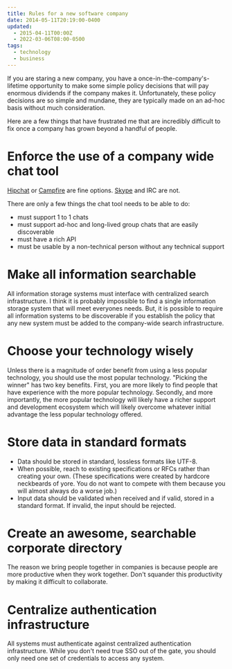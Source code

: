 ```yaml
---
title: Rules for a new software company
date: 2014-05-11T20:19:00-0400
updated:
  - 2015-04-11T00:00Z
  - 2022-03-06T08:00-0500
tags:
  - technology
  - business
---
```


If you are staring a new company, you have a once-in-the-company's-lifetime opportunity to make some simple policy decisions that will pay enormous dividends if the company makes it. Unfortunately, these policy decisions are so simple and mundane, they are typically made on an ad-hoc basis without much consideration.

Here are a few things that have frustrated me that are incredibly difficult to fix once a company has grown beyond a handful of people.

# Enforce the use of a company wide chat tool

[Hipchat](https://www.hipchat.com/) or [Campfire](https://campfirenow.com/) are fine options. [Skype](http://www.skype.com/) and IRC are not.

There are only a few things the chat tool needs to be able to do:

* must support 1 to 1 chats
* must support ad-hoc and long-lived group chats that are easily discoverable
* must have a rich API
* must be usable by a non-technical person without any technical support

# Make all information searchable

All information storage systems must interface with centralized search infrastructure. I think it is probably impossible to find a single information storage system that will meet everyones needs. But, it is possible to require all information systems to be discoverable if you establish the policy that any new system must be added to the company-wide search infrastructure.

# Choose your technology wisely

Unless there is a magnitude of order benefit from using a less popular technology, you should use the most popular technology. "Picking the winner" has two key benefits. First, you are more likely to find people that have experience with the more popular technology. Secondly, and more importantly, the more popular technology will likely have a richer support and development ecosystem which will likely overcome whatever initial advantage the less popular technology offered.

# Store data in standard formats

* Data should be stored in standard, lossless formats like UTF-8.
* When possible, reach to existing specifications or RFCs rather than creating your own. (These specifications were created by hardcore neckbeards of yore. You do not want to compete with them because you will almost always do a worse job.) 
* Input data should be validated when received and if valid, stored in a standard format. If invalid, the input should be rejected.

# Create an awesome, searchable corporate directory

The reason we bring people together in companies is because people are more productive when they work together. Don't squander this productivity by making it difficult to collaborate.

# Centralize authentication infrastructure

All systems must authenticate against centralized authentication infrastructure. While you don't need true SSO out of the gate, you should only need one set of credentials to access any system.
